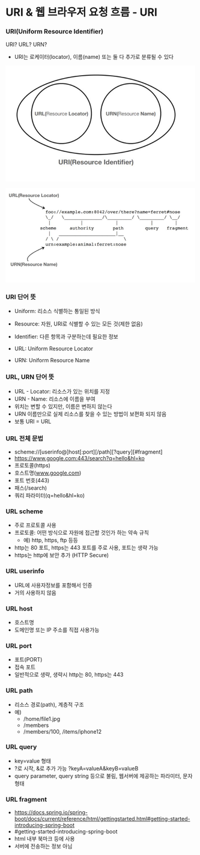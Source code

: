 
# URI & 웹 브라우저 요청 흐름 - URI

### URI(Uniform Resource Identifier)

URI? URL? URN?
- URI는 로케이터(locator), 이름(name) 또는 둘 다 추가로 분류될 수 있다

![15- URI.JPG](%EC%9D%B4%EB%AF%B8%EC%A7%80%2F15-%20URI.JPG)

![16- URI2.JPG](%EC%9D%B4%EB%AF%B8%EC%A7%80%2F16-%20URI2.JPG)


### URI 단어 뜻
- Uniform: 리소스 식별하는 통일된 방식
- Resource: 자원, URI로 식별할 수 있는 모든 것(제한 없음)
- Identifier: 다른 항목과 구분하는데 필요한 정보

- URL: Uniform Resource Locator
- URN: Uniform Resource Name

### URL, URN 단어 뜻
- URL - Locator: 리소스가 있는 위치를 지정
- URN - Name: 리소스에 이름을 부여
- 위치는 변할 수 있지만, 이름은 변하지 않는다
- URN 이름만으로 실제 리소스를 찾을 수 있는 방법이 보편화 되지 않음
- 보통 URI = URL

### URL 전체 문법
- scheme://[userinfo@]host[:port][/path][?query][#fragment]
- https://www.google.com:443/search?q=hello&hl=ko
- 프로토콜(https)
- 호스트명(www.google.com)
- 포트 번호(443)
- 패스(/search)
- 쿼리 파라미터(q=hello&hl=ko)

### URL scheme
- 주로 프로토콜 사용
- 프로토콜: 어떤 방식으로 자원에 접근할 것인가 하는 약속 규칙
    - 예) http, https, ftp 등등
- http는 80 포트, https는 443 포트를 주로 사용, 포트는 생략 가능
- https는 http에 보안 추가 (HTTP Secure)

### URL userinfo
- URL에 사용자정보를 포함해서 인증
- 거의 사용하지 않음

### URL host
- 호스트명
- 도메인명 또는 IP 주소를 직접 사용가능

### URL port
- 포트(PORT)
- 접속 포트
- 일반적으로 생략, 생략시 http는 80, https는 443

### URL path
- 리소스 경로(path), 계층적 구조
- 예)
   - /home/file1.jpg
   - /members
   - /members/100, /items/iphone12

### URL query
- key=value 형태
- ?로 시작, &로 추가 가능 ?keyA=valueA&keyB=valueB
- query parameter, query string 등으로 불림, 웹서버에 제공하는 파라미터, 문자 형태

### URL fragment
- https://docs.spring.io/spring-boot/docs/current/reference/html/gettingstarted.html#getting-started-introducing-spring-boot
- #getting-started-introducing-spring-boot
- html 내부 북마크 등에 사용
- 서버에 전송하는 정보 아님




